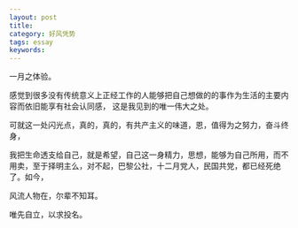 ```yaml
---
layout: post
title: 
category: 好风凭势
tags: essay
keywords: 
---
```


一月之体验。

感觉到很多没有传统意义上正经工作的人能够把自己想做的的事作为生活的主要内容而依旧能享有社会认同感， 
这是我见到的唯一伟大之处。 

可就这一处闪光点，真的，真的，有共产主义的味道，恩，值得为之努力，奋斗终身，

我把生命透支给自己，就是希望，自己这一身精力，思想，能够为自己所用，而不用卖，至于择明主么，对不起，巴黎公社，十二月党人，民国共党，都已经死绝了。如今，

风流人物在，尔辈不知耳。

唯先自立，以求投名。
